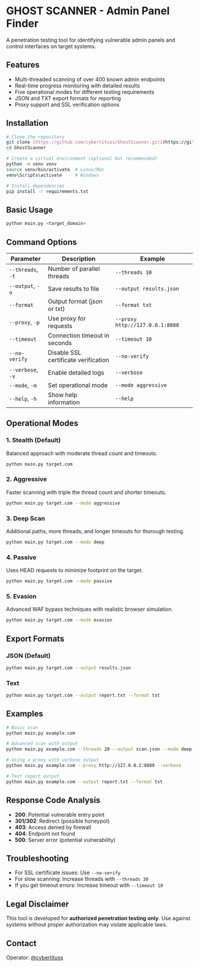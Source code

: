 # GHOST SCANNER - Admin Panel Finder

A penetration testing tool for identifying vulnerable admin panels and control interfaces on target systems.

## Features

- Multi-threaded scanning of over 400 known admin endpoints
- Real-time progress monitoring with detailed results
- Five operational modes for different testing requirements
- JSON and TXT export formats for reporting
- Proxy support and SSL verification options

## Installation

```bash
# Clone the repository
git clone [https://github.com/cybertituss/GhostScanner.git](https://github.com/CyberTitus/GhostScanner.git)
cd GhostScanner

# Create a virtual environment (optional but recommended)
python -m venv venv
source venv/bin/activate  # Linux/Mac
venv\Scripts\activate     # Windows

# Install dependencies
pip install -r requirements.txt
```

## Basic Usage

```bash
python main.py <target_domain>
```

## Command Options

| Parameter | Description | Example |
|-----------|-------------|---------|
| `--threads`, `-t` | Number of parallel threads | `--threads 10` |
| `--output`, `-o` | Save results to file | `--output results.json` |
| `--format` | Output format (json or txt) | `--format txt` |
| `--proxy`, `-p` | Use proxy for requests | `--proxy http://127.0.0.1:8080` |
| `--timeout` | Connection timeout in seconds | `--timeout 10` |
| `--no-verify` | Disable SSL certificate verification | `--no-verify` |
| `--verbose`, `-v` | Enable detailed logs | `--verbose` |
| `--mode`, `-m` | Set operational mode | `--mode aggressive` |
| `--help`, `-h` | Show help information | `--help` |

## Operational Modes

### 1. Stealth (Default)
Balanced approach with moderate thread count and timeouts.
```bash
python main.py target.com
```

### 2. Aggressive
Faster scanning with triple the thread count and shorter timeouts.
```bash
python main.py target.com --mode aggressive
```

### 3. Deep Scan
Additional paths, more threads, and longer timeouts for thorough testing.
```bash
python main.py target.com --mode deep
```

### 4. Passive
Uses HEAD requests to minimize footprint on the target.
```bash
python main.py target.com --mode passive
```

### 5. Evasion
Advanced WAF bypass techniques with realistic browser simulation.
```bash
python main.py target.com --mode evasion
```

## Export Formats

### JSON (Default)
```bash
python main.py target.com --output results.json
```

### Text
```bash
python main.py target.com --output report.txt --format txt
```

## Examples

```bash
# Basic scan
python main.py example.com

# Advanced scan with output
python main.py example.com --threads 20 --output scan.json --mode deep

# Using a proxy with verbose output
python main.py example.com --proxy http://127.0.0.1:8080 --verbose

# Text report output
python main.py example.com --output report.txt --format txt
```

## Response Code Analysis

- **200**: Potential vulnerable entry point
- **301/302**: Redirect (possible honeypot)
- **403**: Access denied by firewall
- **404**: Endpoint not found
- **500**: Server error (potential vulnerability)

## Troubleshooting

- For SSL certificate issues: Use `--no-verify`
- For slow scanning: Increase threads with `--threads 30`
- If you get timeout errors: Increase timeout with `--timeout 10`

## Legal Disclaimer

This tool is developed for **authorized penetration testing only**. Use against systems without proper authorization may violate applicable laws.

## Contact

Operator: [@cybertituss](https://twitter.com/cybertituss)
